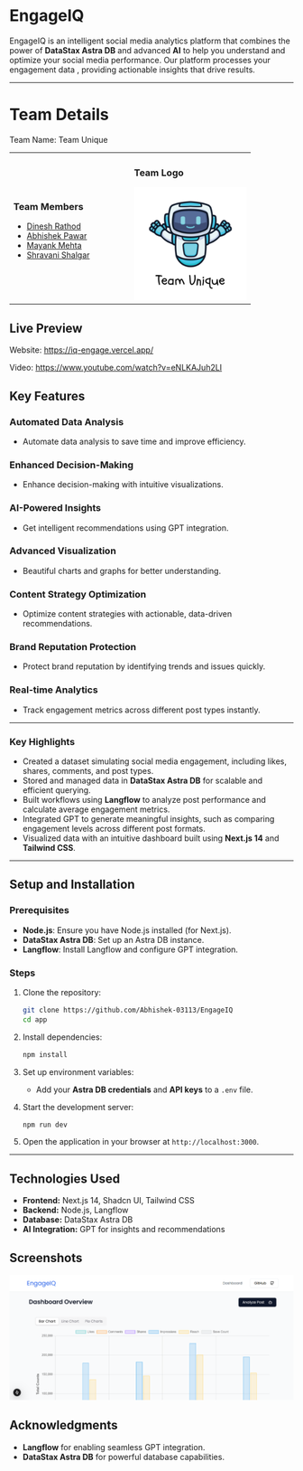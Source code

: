 # EngageIQ

EngageIQ is an intelligent social media analytics platform that combines the power of **DataStax Astra DB** and advanced **AI** to help you understand and optimize your social media performance. Our platform processes your engagement data , providing actionable insights that drive results.

---

# Team Details
Team Name: Team Unique

<table>
<tr>
<td width="50%">

### Team Members
- [Dinesh Rathod](https://github.com/codewithdinesh)
- [Abhishek Pawar](https://github.com/abhishek-03113)
- [Mayank Mehta](https://github.com/mayankmehta8)
- [Shravani Shalgar](https://github.com/sshalgar)

</td>
<td width="50%">

### Team Logo
<img src="app/public/TeamUnique.png" width="200" height="200" alt="Team Unique Logo">

</td>
</tr>
</table>

## Live Preview
Website: https://iq-engage.vercel.app/

Video:  https://www.youtube.com/watch?v=eNLKAJuh2LI   


## Key Features


### Automated Data Analysis
- Automate data analysis to save time and improve efficiency.

### Enhanced Decision-Making
- Enhance decision-making with intuitive visualizations.

### AI-Powered Insights
- Get intelligent recommendations using GPT integration.

### Advanced Visualization
- Beautiful charts and graphs for better understanding.

### Content Strategy Optimization
- Optimize content strategies with actionable, data-driven recommendations.

### Brand Reputation Protection
- Protect brand reputation by identifying trends and issues quickly.

### Real-time Analytics
- Track engagement metrics across different post types instantly.

---


### Key Highlights
- Created a dataset simulating social media engagement, including likes, shares, comments, and post types.
- Stored and managed data in **DataStax Astra DB** for scalable and efficient querying.
- Built workflows using **Langflow** to analyze post performance and calculate average engagement metrics.
- Integrated GPT to generate meaningful insights, such as comparing engagement levels across different post formats.
- Visualized data with an intuitive dashboard built using **Next.js 14** and **Tailwind CSS**.

---

## Setup and Installation

### Prerequisites
- **Node.js**: Ensure you have Node.js installed (for Next.js).
- **DataStax Astra DB**: Set up an Astra DB instance.
- **Langflow**: Install Langflow and configure GPT integration.

### Steps
1. Clone the repository:
   ```bash
   git clone https://github.com/Abhishek-03113/EngageIQ
   cd app
   ```
2. Install dependencies:
   ```bash
   npm install
   ```
3. Set up environment variables:
   - Add your **Astra DB credentials** and **API keys** to a `.env` file.

4. Start the development server:
   ```bash
   npm run dev
   ```

5. Open the application in your browser at `http://localhost:3000`.

---

## Technologies Used
- **Frontend:** Next.js 14, Shadcn UI, Tailwind CSS
- **Backend:** Node.js, Langflow
- **Database:** DataStax Astra DB
- **AI Integration:** GPT for insights and recommendations

## Screenshots
![Dashboard](app/public/dashboard.png)

## Acknowledgments
- **Langflow** for enabling seamless GPT integration.
- **DataStax Astra DB** for powerful database capabilities.
